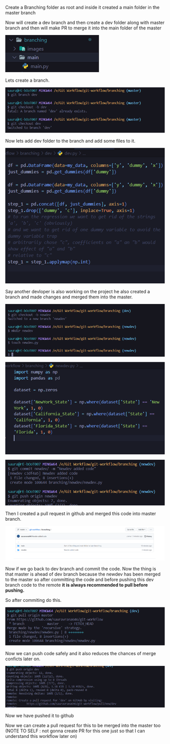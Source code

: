 Create a Branching folder as root and inside it created a main folder in the master branch 

Now will create a dev branch and then create a dev folder along with master branch and then will make PR to merge it into the main folder of the master

![main](images/main.png)

Lets create a branch.

![Created Branch](images/create_branch.png)

Now lets add dev folder to the branch and add some files to it.

![Dev File](images/dev_file_added.png)

Say another devloper is also working on the project he also created a branch and made changes and  merged them into the master.

![Newdev Branch](images/newdev_branch.png)

![Newdev Branch Code](images/newdev_branch_code.png)

![Commit and Push](images/newdev_commit_and_push.png)

Then I created a pull request in github and merged this code into master branch.

![PR and merge](images/newdev_merged_to_master.png)

Now if we go back to dev branch and commit the code. Now the thing is that master is ahead of dev branch because the newdev has been merged to the master so after committing the code and before pushing this dev branch code to the remote **it is always recommended to pull before pushing.**

So after commiting do this.

![Pull berfore push](images/pull_before_push.png)

Now we can push code safely and it also reduces the chances of merge conficts later on.

![Push Dev](images/push_dev.png)

Now we have pushed it to github

Now we can create a pull request for this to be merged into the master too (NOTE TO SELF : not gonna create PR for this one just so that I can understand this workflow later on)